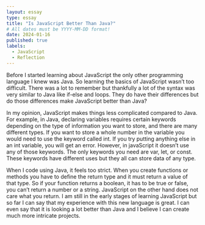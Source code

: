 ```yaml
---
layout: essay
type: essay
title: "Is JavaScript Better Than Java?"
# All dates must be YYYY-MM-DD format!
date: 2024-01-16
published: true
labels:
  - JavaScript
  - Reflection
---
```

Before I started learning about JavaScript the only other programming language I knew was Java. So learning the basics of JavaScript wasn’t too difficult. There was a lot to remember but thankfully a lot of the syntax was very similar to Java like if-else and loops. They do have their differences but do those differences make JavaScript better than Java?

In my opinion, JavaScript makes things less complicated compared to Java. For example, in Java, declaring variables requires certain keywords depending on the type of information you want to store, and there are many different types. If you want to store a whole number in the variable you would need to use the keyword called int. If you try putting anything else in an int variable, you will get an error. However, in javaScript it doesn’t use any of those keywords. The only keywords you need are var, let, or const. These keywords have different uses but they all can store data of any type.

When I code using Java, it feels too strict. When you create functions or methods you have to define the return type and it must return a value of that type. So if your function returns a boolean, it has to be true or false, you can’t return a number or a string. JavaScript on the other hand does not care what you return.
I am still in the early stages of learning JavaScript but so far I can say that my experience with this new language is great. I can even say that it is looking a lot better than Java and I believe I can create much more intricate projects.
